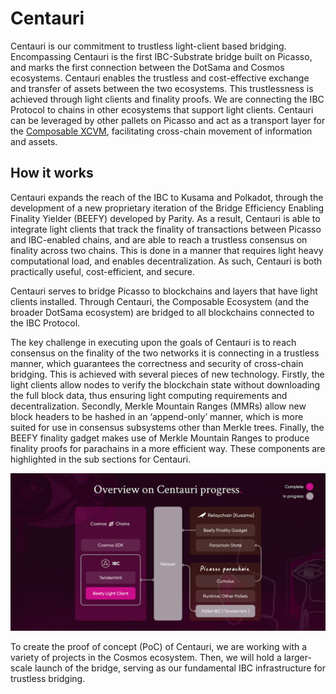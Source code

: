 # Centauri

Centauri is our commitment to trustless light-client based bridging. Encompassing Centauri is the first IBC-Substrate bridge built on Picasso, and marks the first connection between the DotSama and Cosmos ecosystems. Centauri enables the trustless and cost-effective exchange and transfer of assets between the two ecosystems. This trustlessness is achieved through light clients and finality proofs. We are connecting the IBC Protocol to chains in other ecosystems that support light clients. Centauri can be leveraged by other pallets on Picasso and act as a transport layer for the [Composable XCVM](https://dali.devnets.composablefinance.ninja/products/cross-chain-virtual-machine.html), facilitating cross-chain movement of information and assets.


## How it works

Centauri expands the reach of the IBC to Kusama and Polkadot, through the development of a new proprietary iteration of the Bridge Efficiency Enabling Finality Yielder (BEEFY) developed by Parity. As a result, Centauri is able to integrate light clients that track the finality of transactions between Picasso and IBC-enabled chains, and are able to reach a trustless consensus on finality across two chains. This is done in a manner that requires light heavy computational load, and enables decentralization. As such, Centauri is both practically useful, cost-efficient, and secure.

Centauri serves to bridge Picasso to blockchains and layers that have light clients installed. Through Centauri, the Composable Ecosystem (and the broader DotSama ecosystem) are bridged to all blockchains connected to the IBC Protocol.

The key challenge in executing upon the goals of Centauri is to reach consensus on the finality of the two networks it is connecting in a trustless manner, which guarantees the correctness and security of cross-chain bridging. This is achieved with several pieces of new technology. Firstly, the light clients allow nodes to verify the blockchain state without downloading the full block data, thus ensuring light computing requirements and decentralization. Secondly, Merkle Mountain Ranges (MMRs) allow new block headers to be hashed in an ‘append-only’ manner, which is more suited for use in consensus subsystems other than Merkle trees. Finally, the BEEFY finality gadget makes use of Merkle Mountain Ranges to produce finality proofs for parachains in a more efficient way. These components are highlighted in the sub sections for Centauri.


![overview_centauri_progress](./overview-centauri-progress.png)


To create the proof of concept (PoC) of Centauri, we are working with a variety of projects in the Cosmos ecosystem. Then, we will hold a larger-scale launch of the bridge, serving as our fundamental IBC infrastructure for trustless bridging.
